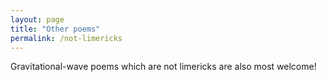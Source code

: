 ```yaml
---
layout: page
title: "Other poems"
permalink: /not-limericks
---
```



<p>Gravitational-wave poems which are not limericks are also most welcome!</p>





